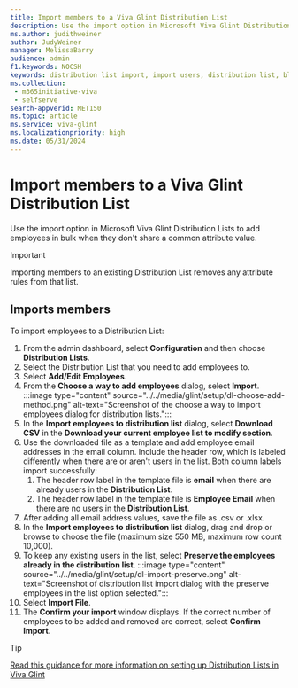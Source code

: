 ```yaml
---
title: Import members to a Viva Glint Distribution List
description: Use the import option in Microsoft Viva Glint Distribution Lists to add employees in bulk when they don't share a common attribute value.
ms.author: judithweiner
author: JudyWeiner
manager: MelissaBarry
audience: admin
f1.keywords: NOCSH
keywords: distribution list import, import users, distribution list, blended distribution list
ms.collection: 
 - m365initiative-viva
 - selfserve
search-appverid: MET150
ms.topic: article
ms.service: viva-glint
ms.localizationpriority: high
ms.date: 05/31/2024
---
```


# Import members to a Viva Glint Distribution List 

Use the import option in Microsoft Viva Glint Distribution Lists to add employees in bulk when they don't share a common attribute value.

> [!IMPORTANT]
> Importing members to an existing Distribution List removes any attribute rules from that list.

## Imports members

To import employees to a Distribution List:

1. From the admin dashboard, select **Configuration** and then choose **Distribution Lists**.
2. Select the Distribution List that you need to add employees to.
3. Select **Add/Edit Employees**.
4. From the **Choose a way to add employees** dialog, select **Import**.
   :::image type="content" source="../../media/glint/setup/dl-choose-add-method.png" alt-text="Screenshot of the choose a way to import employees dialog for distribution lists.":::
6. In the **Import employees to distribution list** dialog, select **Download CSV** in the **Download your current employee list to modify section**. 
7. Use the downloaded file as a template and add employee email addresses in the email column. Include the header row, which is labeled differently when there are or aren't users in the list. Both column labels import successfully:
   1. The header row label in the template file is **email** when there are already users in the **Distribution List**.
   2. The header row label in the template file is **Employee Email** when there are no users in the **Distribution List**.
8. After adding all email address values, save the file as .csv or .xlsx.
9. In the **Import employees to distribution list** dialog, drag and drop or browse to choose the file (maximum size 550 MB, maximum row count 10,000).
10. To keep any existing users in the list, select **Preserve the employees already in the distribution list**.
    :::image type="content" source="../../media/glint/setup/dl-import-preserve.png" alt-text="Screenshot of distribution list import dialog with the preserve employees in the list option selected.":::
12. Select **Import File**.
13. The **Confirm your import** window displays. If the correct number of employees to be added and removed are correct, select **Confirm Import**.

> [!TIP]
> [Read this guidance for more information on setting up Distribution Lists in Viva Glint](https://go.microsoft.com/fwlink/?linkid=2246615)


